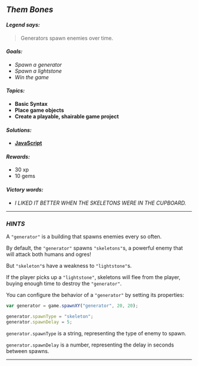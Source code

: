 ## _Them Bones_

#### _Legend says:_
> Generators spawn enemies over time.

#### _Goals:_
+ _Spawn a generator_
+ _Spawn a lightstone_
+ _Win the game_

#### _Topics:_
+ **Basic Syntax**
+ **Place game objects**
+ **Create a playable, shairable game project**

#### _Solutions:_
+ **[JavaScript](themBones.js)**

#### _Rewards:_
+ 30 xp
+ 10 gems

#### _Victory words:_
+ _I LIKED IT BETTER WHEN THE SKELETONS WERE IN THE CUPBOARD._

___

### _HINTS_

A `"generator"` is a building that spawns enemies every so often.

By default, the `"generator"` spawns `"skeletons"`s, a powerful enemy that will attack both humans and ogres!

But `"skeleton"`s have a weakness to `"lightstone"`s.

If the player picks up a `"lightstone"`, skeletons will flee from the player, buying enough time to destroy the `"generator"`.

You can configure the behavior of a `"generator"` by setting its properties:

```javascript
var generator = game.spawnXY("generator", 20, 20);

generator.spawnType = "skeleton";
generator.spawnDelay = 5;
```

`generator.spawnType` is a string, representing the type of enemy to spawn. 

`generator.spawnDelay` is a number, representing the delay in seconds between spawns.

___
